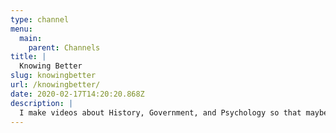 ```yaml
---
type: channel
menu:
  main:
    parent: Channels
title: |
  Knowing Better
slug: knowingbetter
url: /knowingbetter/
date: 2020-02-17T14:20:20.868Z
description: |
  I make videos about History, Government, and Psychology so that maybe next time you're in a conversation or you see a stupid meme on facebook, you'll know better.
---
```


